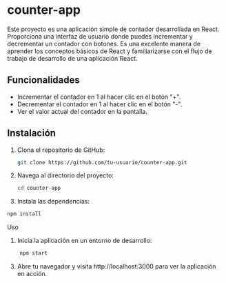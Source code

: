 # counter-app

Este proyecto es una aplicación simple de contador desarrollada en React. Proporciona una interfaz de usuario donde puedes incrementar y decrementar un contador con botones. Es una excelente manera de aprender los conceptos básicos de React y familiarizarse con el flujo de trabajo de desarrollo de una aplicación React.

## Funcionalidades

- Incrementar el contador en 1 al hacer clic en el botón "+".
- Decrementar el contador en 1 al hacer clic en el botón "-".
- Ver el valor actual del contador en la pantalla.

## Instalación

1. Clona el repositorio de GitHub:

   ```bash
   git clone https://github.com/tu-usuario/counter-app.git
   ```

2. Navega al directorio del proyecto:
    ```bash
    cd counter-app
    ```

3. Instala las dependencias:

```bash
npm install
```

Uso
1. Inicia la aplicación en un entorno de desarrollo:

```bash
    npm start
```

3. Abre tu navegador y visita http://localhost:3000 para ver la aplicación en acción.